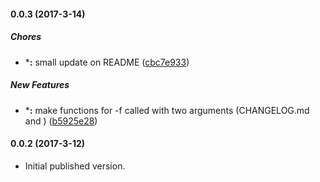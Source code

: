 #### 0.0.3 (2017-3-14)

##### Chores

* ***:** small update on README ([cbc7e933](https://github.com/kizz/nolu/commit/cbc7e933eaf6a7346818de11debc2fe9700dc2b3))

##### New Features

* ***:** make functions for -f called with two arguments (CHANGELOG.md and ) ([b5925e28](https://github.com/kizz/nolu/commit/b5925e283116b11a6a1cdcfb301470dcc9aa67c3))

#### 0.0.2 (2017-3-12)

* Initial published version.

